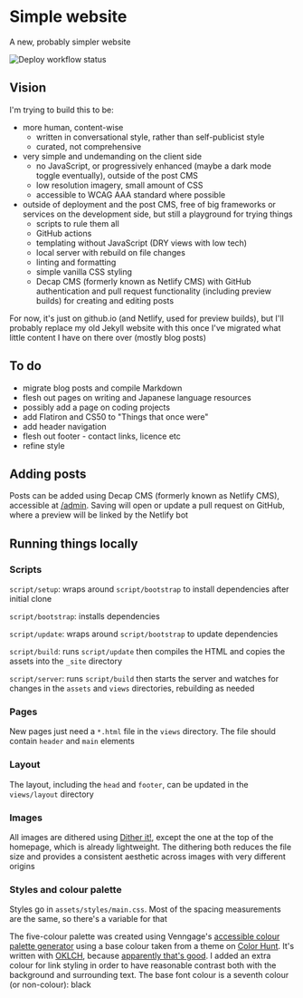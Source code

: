 # Simple website

A new, probably simpler website

![Deploy workflow status][1]

## Vision

I'm trying to build this to be:

- more human, content-wise
  - written in conversational style, rather than self-publicist style
  - curated, not comprehensive
- very simple and undemanding on the client side
  - no JavaScript, or progressively enhanced (maybe a dark mode toggle
    eventually), outside of the post CMS
  - low resolution imagery, small amount of CSS
  - accessible to WCAG AAA standard where possible
- outside of deployment and the post CMS, free of big frameworks or services on
  the development side, but still a playground for trying things
  - scripts to rule them all
  - GitHub actions
  - templating without JavaScript (DRY views with low tech)
  - local server with rebuild on file changes
  - linting and formatting
  - simple vanilla CSS styling
  - Decap CMS (formerly known as Netlify CMS) with GitHub authentication and
    pull request functionality (including preview builds) for creating and
    editing posts

For now, it's just on github.io (and Netlify, used for preview builds), but I'll
probably replace my old Jekyll website with this once I've migrated what little
content I have on there over (mostly blog posts)

## To do

- migrate blog posts and compile Markdown
- flesh out pages on writing and Japanese language resources
- possibly add a page on coding projects
- add Flatiron and CS50 to "Things that once were"
- add header navigation
- flesh out footer - contact links, licence etc
- refine style

## Adding posts

Posts can be added using Decap CMS (formerly known as Netlify CMS), accessible
at [/admin][2]. Saving will open or update a pull request on GitHub, where a
preview will be linked by the Netlify bot

## Running things locally

### Scripts

`script/setup`: wraps around `script/bootstrap` to install dependencies after
initial clone

`script/bootstrap`: installs dependencies

`script/update`: wraps around `script/bootstrap` to update dependencies

`script/build`: runs `script/update` then compiles the HTML and copies the
assets into the `_site` directory

`script/server`: runs `script/build` then starts the server and watches for
changes in the `assets` and `views` directories, rebuilding as needed

### Pages

New pages just need a `*.html` file in the `views` directory. The file should
contain `header` and `main` elements

### Layout

The layout, including the `head` and `footer`, can be updated in the
`views/layout` directory

### Images

All images are dithered using [Dither it!][3], except the one at the top of the
homepage, which is already lightweight. The dithering both reduces the file size
and provides a consistent aesthetic across images with very different origins

### Styles and colour palette

Styles go in `assets/styles/main.css`. Most of the spacing measurements are the
same, so there's a variable for that

The five-colour palette was created using Venngage's [accessible colour palette
generator][4] using a base colour taken from a theme on [Color Hunt][5]. It's
written with [OKLCH][6], because [apparently that's good][7]. I added an extra
colour for link styling in order to have reasonable contrast both with the
background and surrounding text. The base font colour is a seventh colour (or
non-colour): black

<!-- prettier-ignore-start -->
[1]: https://github.com/yndajas/simple-website/actions/workflows/deploy.yml/badge.svg
[2]: https://yndajas.github.io/admin
[3]: https://ditherit.com
[4]: https://venngage.com/tools/accessible-color-palette-generator#colorGenerator
[5]: https://colorhunt.co/palettes/pastel
[6]: https://oklch.com
[7]: https://evilmartians.com/chronicles/oklch-in-css-why-quit-rgb-hsl
<!-- prettier-ignore-end -->
